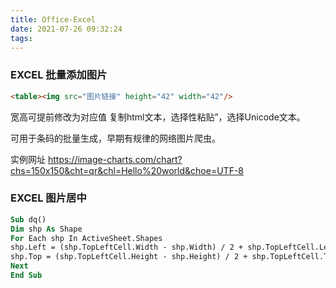 ```yaml
---
title: Office-Excel
date: 2021-07-26 09:32:24
tags:
---
```

<!-- more -->

### EXCEL 批量添加图片

```html
<table><img src="图片链接" height="42" width="42"/>
```
宽高可提前修改为对应值
复制html文本，选择性粘贴”，选择Unicode文本。

可用于条码的批量生成，早期有规律的网络图片爬虫。

实例网址 https://image-charts.com/chart?chs=150x150&cht=qr&chl=Hello%20world&choe=UTF-8

### EXCEL 图片居中

```vb
Sub dq()
Dim shp As Shape
For Each shp In ActiveSheet.Shapes
shp.Left = (shp.TopLeftCell.Width - shp.Width) / 2 + shp.TopLeftCell.Left
shp.Top = (shp.TopLeftCell.Height - shp.Height) / 2 + shp.TopLeftCell.Top
Next
End Sub
```

